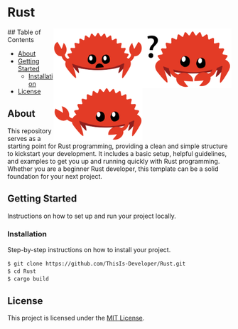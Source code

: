 # Rust 
<img align="right" alt="Java Logo" width="200" src="assets/rust-1.svg"> 
<img align="right" alt="Java Logo" width="200" src="assets/rust-2.svg">
<img align="right" alt="Java Logo" width="200" src="assets/rust-3.svg">
## Table of Contents

- [About](#about)
- [Getting Started](#getting-started)
  - [Installation](#installation)
- [License](#license)

## About

This repository serves as a starting point for Rust programming, providing a clean and simple structure to kickstart your development. It includes a basic setup, helpful guidelines, and examples to get you up and running quickly with Rust programming. Whether you are a beginner Rust developer, this template can be a solid foundation for your next project.

## Getting Started

Instructions on how to set up and run your project locally.

### Installation

Step-by-step instructions on how to install your project.

```bash
$ git clone https://github.com/ThisIs-Developer/Rust.git
$ cd Rust
$ cargo build
```

## License

This project is licensed under the [MIT License](LICENSE.md).

